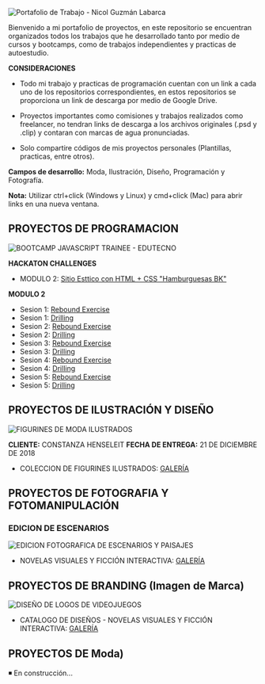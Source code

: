![Portafolio de Trabajo - Nicol Guzmán Labarca](https://i.imgur.com/9tiK4I6.png)

Bienvenido a mi portafolio de proyectos, en este repositorio se encuentran organizados todos los trabajos que he desarrollado tanto por medio de cursos y bootcamps, como de trabajos independientes y practicas de autoestudio.

**CONSIDERACIONES**

- Todo mi trabajo y practicas de programación cuentan con un link a cada uno de los repositorios correspondientes, en estos repositorios se proporciona un link de descarga por medio de Google Drive.
  
- Proyectos importantes como comisiones y trabajos realizados como freelancer, no tendran links de descarga a los archivos originales (.psd y .clip) y contaran con marcas de agua pronunciadas.

- Solo compartire códigos de mis proyectos personales (Plantillas, practicas, entre otros).

**Campos de desarrollo:** Moda, Ilustración, Diseño, Programación y Fotografía.

**Nota:** Utilizar ctrl+click (Windows y Linux) y cmd+click (Mac) para abrir links en una nueva ventana.

## PROYECTOS DE PROGRAMACION

![BOOTCAMP JAVASCRIPT TRAINEE - EDUTECNO](https://i.imgur.com/qBoBO4n.png)

**HACKATON CHALLENGES**
- MODULO 2: [Sitio Esttico con HTML + CSS "Hamburguesas BK"](https://github.com/Nicol-Guzman/hackaton-challenge-ngl)

**MODULO 2**
- Sesion 1: [Rebound Exercise](https://github.com/Nicol-Guzman/Modulo2_Sesion1_ReboundExercise)
- Sesion 1: [Drilling](https://github.com/Nicol-Guzman/Modulo2_Sesion1_Drilling)
- Sesion 2: [Rebound Exercise](https://github.com/Nicol-Guzman/Modulo2_Sesion2_ReboundExercise)
- Sesion 2: [Drilling](https://github.com/Nicol-Guzman/Modulo2_Sesion2_Drilling)
- Sesion 3: [Rebound Exercise](https://github.com/Nicol-Guzman/Modulo2_Sesion3_ReboundExercise)
- Sesion 3: [Drilling](https://github.com/Nicol-Guzman/Modulo2_Sesion3_Drilling)
- Sesion 4: [Rebound Exercise](https://github.com/Nicol-Guzman/Modulo2_Sesion4_ReboundExercise)
- Sesion 4: [Drilling](https://github.com/Nicol-Guzman/Modulo2_Sesion4_Drilling)
- Sesion 5: [Rebound Exercise](https://github.com/Nicol-Guzman/Modulo2_Sesion5_ReboundExercise)
- Sesion 5: [Drilling](https://github.com/Nicol-Guzman/Modulo2_Sesion5_Drilling)

## PROYECTOS DE ILUSTRACIÓN Y DISEÑO

![FIGURINES DE MODA ILUSTRADOS](https://i.imgur.com/ECnTXXM.png)

**CLIENTE:** CONSTANZA HENSELEIT
**FECHA DE ENTREGA:** 21 DE DICIEMBRE DE 2018

- COLECCION DE FIGURINES ILUSTRADOS: [GALERÍA](https://sta.sh/226t4hcmg2i7)

## PROYECTOS DE FOTOGRAFIA Y FOTOMANIPULACIÓN

### EDICION DE ESCENARIOS

![EDICION FOTOGRAFICA DE ESCENARIOS Y PAISAJES](https://i.imgur.com/H5BR8Gr.png)

- NOVELAS VISUALES Y FICCIÓN INTERACTIVA: [GALERÍA](https://sta.sh/2mxrn1l1ge7)

## PROYECTOS DE BRANDING (Imagen de Marca)

![DISEÑO DE LOGOS DE VIDEOJUEGOS](https://i.imgur.com/RoYtdHu.png)

- CATALOGO DE DISEÑOS - NOVELAS VISUALES Y FICCIÓN INTERACTIVA: [GALERÍA](https://sta.sh/21r1mo1jgmeq?edit=1)

## PROYECTOS DE Moda)

◾ En construcción...
